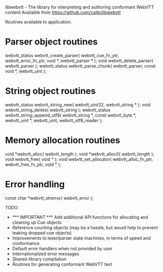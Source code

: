 libwebvtt - The library for interpreting and authoring conformant WebVTT content
Available from https://github.com/caitp/libwebvtt

Routines available to application:

# Parser object routines
webvtt_status webvtt_create_parser( webvtt_cue_fn_ptr, webvtt_error_fn_ptr,
	void *, webvtt_parser * );
void webvtt_delete_parser( webvtt_parser );
webvtt_status webvtt_parse_chunk( webvtt_parser, const void *, webvtt_uint );

# String object routines
webvtt_status webvtt_string_new( webvtt_uint32, webvtt_string * );
void webvtt_string_delete( webvtt_string );
webvtt_status webvtt_string_append_utf8( webvtt_string *, const webvtt_byte *,
	webvtt_uint *, webvtt_uint, webvtt_utf8_reader );

# Memory allocation routines
void *webvtt_alloc( webvtt_length );
void *webvtt_alloc0( webvtt_length );
void webvtt_free( void * );
void webvtt_set_allocator( webvtt_alloc_fn_ptr, webvtt_free_fn_ptr, void * );

# Error handling
const char *webvtt_strerror( webvtt_error );

TODO:
- *** IMPORTANT *** Add additional API functions for allocating and cleaning up
  Cue objects
- Reference counting objects (may be a hassle, but would help to prevent leaking
  dropped cue objects)  
- Improvements to lexer/parser state machines, in terms of speed and conformance
- Default error handlers when not provided by user
- Internationalized error messages
- Shared-library compilation
- Routines for generating conformant WebVTT text